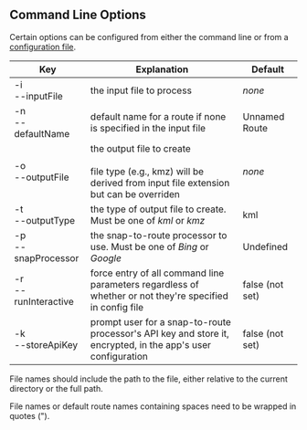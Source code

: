 ## Command Line Options
Certain options can be configured from either the command line or
from a [configuration file](config.md).

|Key        |Explanation|Default|
|-----------|---------------|-----------|
|-i<br/>--inputFile|the input file to process|*none*|
|-n<br/>--defaultName|default name for a route if none is specified in the input file|Unnamed Route|
|-o<br/>--outputFile|the output file to create<br/><br/>file type (e.g., kmz) will be derived from input file extension but can be overriden|*none*|
|-t<br/>--outputType|the type of output file to create. Must be one of *kml* or *kmz*| kml|
|-p<br/>--snapProcessor|the snap-to-route processor to use. Must be one of *Bing* or *Google*| Undefined |
|-r<br/>--runInteractive|force entry of all command line parameters regardless of whether or not they're specified in config file| false (not set)|
|-k<br/>--storeApiKey|prompt user for a snap-to-route processor's API key and store it, encrypted, in the app's user configuration| false (not set)|

File names should include the path to the file, either relative to
the current directory or the full path.

File names or default route names containing spaces need to be wrapped 
in quotes (").